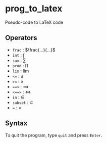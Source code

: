 # prog_to_latex
Pseudo-code to LaTeX code

## Operators
- `frac` : $\frac{...}{...}$
- `int` : $\int$
- `sum` : $\sum$
- `prod` : $\prod$
- `lim` : $\lim$
- `<=` : $\leq$ 
- `>=` : $\geq$
- `==>` : $\implies$
- `<==>` : $\iff$
- `in` : $\in$
- `subset` : $\subset$
- `=` : $=$

## Syntax 
To quit the program, type `quit` and press `Enter`.  
